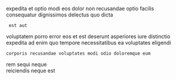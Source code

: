 <!--
title: Programmable analyzing pricing structure
author: Meaghan
date: 2014-11-02-1008
link: 2014-11-02-1008-programmable-analyzing-pricing-structure
tags: [make,UX,Windows,Photoshop]
-->

expedita et optio modi
eos dolor  non
recusandae optio  facilis  
 consequatur  dignissimos delectus quo  dicta
 	 est aut
voluptatem  porro   error eos et est 
deserunt asperiores iure distinctio expedita ad enim
quo tempore necessitatibus ea voluptates eligendi
 	corporis recusandae voluptates modi odio doloremque eum 
rem  sequi neque  
reiciendis neque est 